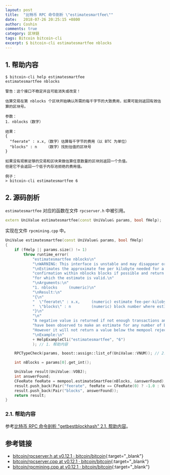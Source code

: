 ```yaml
---
layout: post
title:  "比特币 RPC 命令剖析 \"estimatesmartfee\""
date:   2018-07-26 20:25:15 +0800
author: Coshin
comments: true
category: 区块链
tags: Bitcoin bitcoin-cli
excerpt: $ bitcoin-cli estimatesmartfee nblocks
---
```

## 1. 帮助内容

```shell
$ bitcoin-cli help estimatesmartfee
estimatesmartfee nblocks

警告：这个接口不稳定并且可能消失或改变！

估算交易在第 nblocks 个区块开始确认所需的每千字节的大致费用，如果可能则返回有效估算的区块号。

参数：
1. nblocks（数字）

结果：
{
  "feerate" : x.x,（数字）估算每千字节的费用（以 BTC 为单位）
  "blocks" : n    （数字）找到估值的区块号
}

如果没有观察足够的交易和区块来做估算任意数量的区块则返回一个负值。
但是它不会返回一个低于内存池拒绝的费用值。

例子：
> bitcoin-cli estimatesmartfee 6
```

## 2. 源码剖析

`estimatesmartfee` 对应的函数在文件 `rpcserver.h` 中被引用。

```cpp
extern UniValue estimatesmartfee(const UniValue& params, bool fHelp);
```

实现在文件 `rpcmining.cpp` 中。

```cpp
UniValue estimatesmartfee(const UniValue& params, bool fHelp)
{
    if (fHelp || params.size() != 1)
        throw runtime_error(
            "estimatesmartfee nblocks\n"
            "\nWARNING: This interface is unstable and may disappear or change!\n"
            "\nEstimates the approximate fee per kilobyte needed for a transaction to begin\n"
            "confirmation within nblocks blocks if possible and return the number of blocks\n"
            "for which the estimate is valid.\n"
            "\nArguments:\n"
            "1. nblocks     (numeric)\n"
            "\nResult:\n"
            "{\n"
            "  \"feerate\" : x.x,     (numeric) estimate fee-per-kilobyte (in BTC)\n"
            "  \"blocks\" : n         (numeric) block number where estimate was found\n"
            "}\n"
            "\n"
            "A negative value is returned if not enough transactions and blocks\n"
            "have been observed to make an estimate for any number of blocks.\n"
            "However it will not return a value below the mempool reject fee.\n"
            "\nExample:\n"
            + HelpExampleCli("estimatesmartfee", "6")
            ); // 1. 帮助内容

    RPCTypeCheck(params, boost::assign::list_of(UniValue::VNUM)); // 2. RPC 类型检测

    int nBlocks = params[0].get_int();

    UniValue result(UniValue::VOBJ);
    int answerFound;
    CFeeRate feeRate = mempool.estimateSmartFee(nBlocks, &answerFound); // 3. 估算精确的费用并返回
    result.push_back(Pair("feerate", feeRate == CFeeRate(0) ? -1.0 : ValueFromAmount(feeRate.GetFeePerK())));
    result.push_back(Pair("blocks", answerFound));
    return result;
}
```

### 2.1. 帮助内容

参考[比特币 RPC 命令剖析 "getbestblockhash" 2.1. 帮助内容](/blog/2018/05/bitcoin-rpc-command-getbestblockhash.html#21-帮助内容)。

## 参考链接

* [bitcoin/rpcserver.h at v0.12.1 · bitcoin/bitcoin](https://github.com/bitcoin/bitcoin/blob/v0.12.1/src/rpcserver.h){:target="_blank"}
* [bitcoin/rpcserver.cpp at v0.12.1 · bitcoin/bitcoin](https://github.com/bitcoin/bitcoin/blob/v0.12.1/src/rpcserver.cpp){:target="_blank"}
* [bitcoin/rpcmining.cpp at v0.12.1 · bitcoin/bitcoin](https://github.com/bitcoin/bitcoin/blob/v0.12.1/src/rpcmining.cpp){:target="_blank"}
